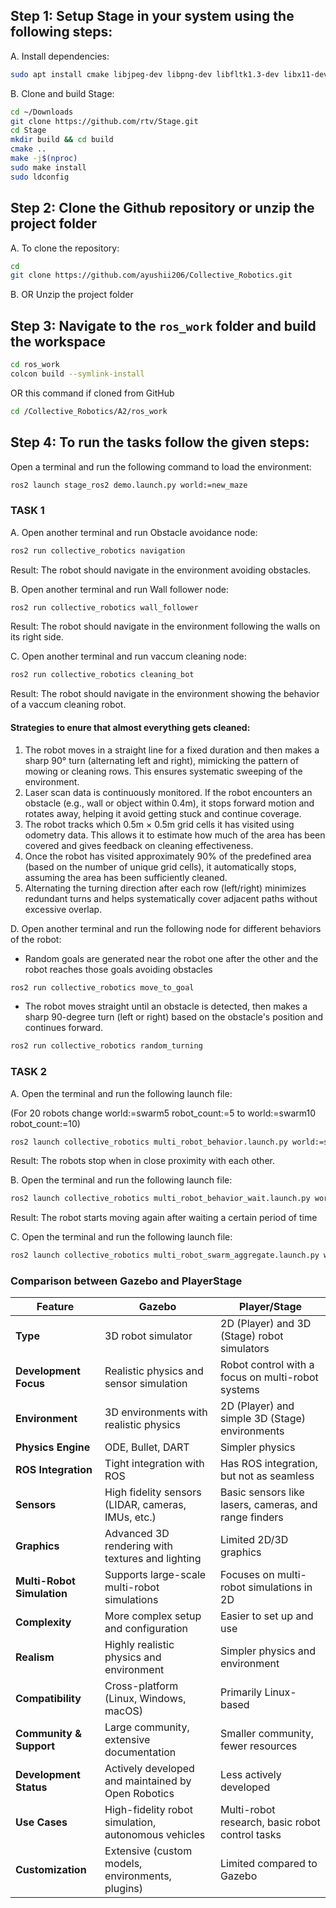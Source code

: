 ## Step 1: Setup Stage in your system using the following steps:

A. Install dependencies:

```bash
sudo apt install cmake libjpeg-dev libpng-dev libfltk1.3-dev libx11-dev libxt-dev libltdl-dev
```

B. Clone and build Stage:

```bash
cd ~/Downloads
git clone https://github.com/rtv/Stage.git
cd Stage
mkdir build && cd build
cmake ..
make -j$(nproc)
sudo make install
sudo ldconfig
```

## Step 2: Clone the Github repository or unzip the project folder

A. To clone the repository:

```bash
cd 
git clone https://github.com/ayushii206/Collective_Robotics.git
```
B. OR Unzip the project folder

## Step 3: Navigate to the `ros_work` folder and build the workspace

```bash
cd ros_work
colcon build --symlink-install 
```
OR this command if cloned from GitHub

```bash
cd /Collective_Robotics/A2/ros_work
```

## Step 4: To run the tasks follow the given steps:

Open a terminal and run the following command to load the environment:

```bash
ros2 launch stage_ros2 demo.launch.py world:=new_maze
```

### TASK 1

A. Open another terminal and run Obstacle avoidance node:

```bash
ros2 run collective_robotics navigation
```

Result: The robot should navigate in the environment avoiding obstacles.

B. Open another terminal and run Wall follower node:

```bash
ros2 run collective_robotics wall_follower
```

Result: The robot should navigate in the environment following the walls on its right side.

C. Open another terminal and run vaccum cleaning node:

```bash
ros2 run collective_robotics cleaning_bot
```

Result: The robot should navigate in the environment showing the behavior of a vaccum cleaning robot.

#### Strategies to enure  that almost everything gets cleaned:

1. The robot moves in a straight line for a fixed duration and then makes a sharp 90° turn (alternating left and right), mimicking the pattern of mowing or cleaning rows. This ensures systematic sweeping of the environment.
2. Laser scan data is continuously monitored. If the robot encounters an obstacle (e.g., wall or object within 0.4m), it stops forward motion and rotates away, helping it avoid getting stuck and continue coverage.
3. The robot tracks which 0.5m × 0.5m grid cells it has visited using odometry data. This allows it to estimate how much of the area has been covered and gives feedback on cleaning effectiveness.
4. Once the robot has visited approximately 90% of the predefined area (based on the number of unique grid cells), it automatically stops, assuming the area has been sufficiently cleaned.
5. Alternating the turning direction after each row (left/right) minimizes redundant turns and helps systematically cover adjacent paths without excessive overlap.

D. Open another terminal and run the following node for different behaviors of the robot:

- Random goals are generated near the robot one after the other and the robot reaches those goals avoiding obstacles

```bash
ros2 run collective_robotics move_to_goal 
```
- The robot moves straight until an obstacle is detected, then makes a sharp 90-degree turn (left or right) based on the obstacle's position and continues forward.

```bash
ros2 run collective_robotics random_turning
```

### TASK 2

A. Open the terminal and run the following launch file:

(For 20 robots change world:=swarm5 robot_count:=5 to world:=swarm10 robot_count:=10)

```bash
ros2 launch collective_robotics multi_robot_behavior.launch.py world:=swarm5 robot_count:=5
```
Result: The robots stop when in close proximity with each other.

B. Open the terminal and run the following launch file:

```bash
ros2 launch collective_robotics multi_robot_behavior_wait.launch.py world:=swarm5 robot_count:=5
```
Result: The robot starts  moving again after waiting a certain period of time

C. Open the terminal and run the following launch file:

```bash
ros2 launch collective_robotics multi_robot_swarm_aggregate.launch.py world:=swarm5 robot_count:=5
```

### Comparison between Gazebo and PlayerStage

| Feature                     | **Gazebo**                                      | **Player/Stage**                              |
|-----------------------------|-------------------------------------------------|-----------------------------------------------|
| **Type**                     | 3D robot simulator                              | 2D (Player) and 3D (Stage) robot simulators   |
| **Development Focus**        | Realistic physics and sensor simulation        | Robot control with a focus on multi-robot systems |
| **Environment**              | 3D environments with realistic physics          | 2D (Player) and simple 3D (Stage) environments |
| **Physics Engine**           | ODE, Bullet, DART                              | Simpler physics                               |
| **ROS Integration**          | Tight integration with ROS                      | Has ROS integration, but not as seamless      |
| **Sensors**                  | High fidelity sensors (LIDAR, cameras, IMUs, etc.) | Basic sensors like lasers, cameras, and range finders |
| **Graphics**                 | Advanced 3D rendering with textures and lighting | Limited 2D/3D graphics                        |
| **Multi-Robot Simulation**   | Supports large-scale multi-robot simulations    | Focuses on multi-robot simulations in 2D     |
| **Complexity**               | More complex setup and configuration            | Easier to set up and use                     |
| **Realism**                  | Highly realistic physics and environment        | Simpler physics and environment              |
| **Compatibility**            | Cross-platform (Linux, Windows, macOS)          | Primarily Linux-based                        |
| **Community & Support**      | Large community, extensive documentation        | Smaller community, fewer resources           |
| **Development Status**       | Actively developed and maintained by Open Robotics | Less actively developed                      |
| **Use Cases**                | High-fidelity robot simulation, autonomous vehicles | Multi-robot research, basic robot control tasks |
| **Customization**            | Extensive (custom models, environments, plugins) | Limited compared to Gazebo                   |



